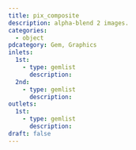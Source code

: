 ```yaml
---
title: pix_composite
description: alpha-blend 2 images.
categories:
  - object
pdcategory: Gem, Graphics
inlets:
  1st:
    - type: gemlist
      description:
  2nd:
    - type: gemlist
      description:
outlets:
  1st:
    - type: gemlist
      description:
draft: false
---
```

